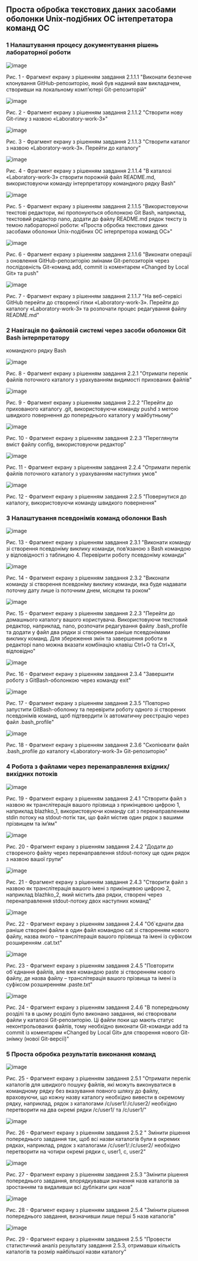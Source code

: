 ## Проста обробка текстових даних засобами оболонки Unix-подібних OC інтепретатора команд OC

### 1 Налаштування процесу документування рішень лабораторної роботи 

![image](https://user-images.githubusercontent.com/127392217/227029100-20130ff0-b9e1-493d-ab2b-5b22cca8da01.jpg)

Рис. 1 - Фрагмент екрану з рішенням завдання 2.1.1.1 "Виконати безпечне клонування GitHub-репозиторію, який був наданий вам викладачем, створивши на локальному комп’ютері Git-репозиторій"

![image](https://user-images.githubusercontent.com/127392217/227029402-11cc73da-1ab7-4a12-8f1b-bacd5deb34ee.jpg)

Рис. 2 - Фрагмент екрану з рішенням завдання 2.1.1.2 "Створити нову Git-гілку з назвою «Laboratory-work-3»"

![image](https://user-images.githubusercontent.com/127392217/227029763-44eb7a31-b6e9-4110-87ec-e96c6ac6b801.jpg)

Рис. 3 - Фрагмент екрану з рішенням завдання 2.1.1.3 "Створити каталог з назвою «Laboratory-work-3». Перейти до каталогу"

![image](https://user-images.githubusercontent.com/127392217/227029986-cab1b574-7ecf-44c7-9812-a1944def3176.jpg)

Рис. 4 - Фрагмент екрану з рішенням завдання 2.1.1.4 "В каталозі «Laboratory-work-3» створити порожній файл README.md, використовуючи команду інтерпретатору командного рядку Bash"

![image](https://user-images.githubusercontent.com/127392217/227030142-a36d8690-b08f-4cd8-9b94-cf1fb2b05b5a.jpg)

Рис. 5 - Фрагмент екрану з рішенням завдання 2.1.1.5 "Використовуючи текстові редактори, які пропонуються оболонкою Git Bash, наприклад, текстовий редактор nano, додати до файлу README.md рядок тексту із темою лабораторної роботи: «Проста обробка текстових даних засобами оболонки Unix-подібних ОС інтерпретора команд ОС»"

![image](https://user-images.githubusercontent.com/127392217/227030344-e41c554d-4f08-4ecc-a708-899524713e2c.jpg)

Рис. 6 - Фрагмент екрану з рішенням завдання 2.1.1.6 "Виконати операції з оновлення GitHub-репозиторію змінами Git-репозиторія через послідовність Git-команд add, commit із коментарем «Changed by Local Git» та push"

![image](https://user-images.githubusercontent.com/127392217/227030457-30f80a9c-fa77-488d-948b-c27d983add7d.jpg)

Рис. 7 - Фрагмент екрану з рішенням завдання 2.1.1.7 "На веб-сервісі GitHub перейти до створеної гілки «Laboratory-work-3». Перейти до каталогу «Laboratory-work-3» та розпочати процес редагування файлу README.md"

### 2 Навігація по файловій системі через засоби оболонки Git Bash інтерпретатору
командного рядку Bash

![image](https://user-images.githubusercontent.com/127392217/227034177-9b086b3e-68e5-49f1-99c1-3606b5af19ab.jpg)

Рис. 8 - Фрагмент екрану з рішенням завдання 2.2.1 "Отримати перелік файлів поточного каталогу з урахуванням видимості прихованих файлів"

![image](https://user-images.githubusercontent.com/127392217/227034203-e1a8c454-bb06-46b4-a8a7-f70fcc46bf07.jpg)

Рис. 9 - Фрагмент екрану з рішенням завдання 2.2.2 "Перейти до прихованого каталогу .git, використовуючи команду pushd з метою швидкого повернення до попереднього каталогу у майбутньому"

![image](https://user-images.githubusercontent.com/127392217/227034228-7b9ceda2-1804-493a-81d3-c0ae1694dc07.jpg)

Рис. 10 - Фрагмент екрану з рішенням завдання 2.2.3 "Переглянути вміст файлу config, використовуючи редактор"

![image](https://user-images.githubusercontent.com/127392217/227034254-2cd40ba4-2e75-4c30-ae4f-cbf8aad7467b.jpg)

Рис. 11 - Фрагмент екрану з рішенням завдання 2.2.4 "Отримати перелік файлів поточного каталогу з урахуванням наступних умов"

![image](https://user-images.githubusercontent.com/127392217/227034274-6854435d-b74d-47c1-8162-76a4e0977df6.jpg)

Рис. 12 - Фрагмент екрану з рішенням завдання 2.2.5 "Повернутися до каталогу, використовуючи команду швидкого повернення"

### 3 Налаштування псевдонімів команд оболонки Bash

![image](https://user-images.githubusercontent.com/127392217/227043030-b562572f-2760-484c-822d-b7ee1ac3ac05.jpg)

Рис. 13 - Фрагмент екрану з рішенням завдання 2.3.1 "Виконати команду зі створення псевдоніму виклику команди, пов’язаною з Bash командою у відповідності з таблицею 4. Перевірити роботу псевдоніму команди"

![image](https://user-images.githubusercontent.com/127392217/227138168-88cce984-6c60-418e-afa7-06161180644e.jpg)

Рис. 14 - Фрагмент екрану з рішенням завдання 2.3.2 "Виконати команду зі створення псевдоніму виклику команди, яка буде надавати  поточну дату лише із поточним днем, місяцем та роком"

![image](https://user-images.githubusercontent.com/127392217/227043061-f5b76224-9f4a-4ed0-addc-9669b081d286.jpg)

Рис. 15 - Фрагмент екрану з рішенням завдання 2.2.3 "Перейти до домашнього каталогу вашого користувача. Використовуючи текстовий редактор, наприклад, nano, розпочати редагування файлу .bash_profile та додати у файл два рядки зі створеними раніше псевдонімами виклику команд. Для збереження змін та завершення роботи в редакторі nano можна вказати комбінацію клавіш Ctrl+O та Ctrl+X, відповідно"

![image](https://user-images.githubusercontent.com/127392217/227043069-2d128745-6882-4531-9301-55eb4dc29607.jpg)

Рис. 16 - Фрагмент екрану з рішенням завдання 2.3.4 "Завершити роботу з GitBash-оболонкою через команду exit"

![image](https://user-images.githubusercontent.com/127392217/227043079-99514b2e-6d0a-493e-98b7-eefcc234e79d.jpg)

Рис. 17 - Фрагмент екрану з рішенням завдання 2.3.5 "Повторно запустити GitBash-оболонку та перевірити роботу одного зі створених псевдонімів команд, щоб підтвердити їх автоматичну реєстрацію через файл .bash_profile"

![image](https://user-images.githubusercontent.com/127392217/227144021-59030d53-870b-4939-8d1d-a5b9a90b22c2.jpg)

Рис. 18 - Фрагмент екрану з рішенням завдання 2.3.6 "Скопіювати файл .bash_profile до каталогу «Laboratory-work-3» Git-репозиторію"

### 4 Робота з файлами через перенаправлення вхідних/вихідних потоків

![image](https://user-images.githubusercontent.com/127392217/227052936-1504ebb2-8982-4f2b-b5be-2db8a23f22cb.jpg)

Рис. 19 - Фрагмент екрану з рішенням завдання 2.4.1 "Створити файл з назвою як транслітерація вашого прізвища з прикінцевою  цифрою 1, наприклад blazhko_1, використовуючи команду cat з перенаправленням stdin потоку на stdout-потік так, що файл містив один рядок з вашими прізвищем та ім’ям"

![image](https://user-images.githubusercontent.com/127392217/227052974-f1b203d3-9614-4759-af69-1fa4342e831a.jpg)

Рис. 20 - Фрагмент екрану з рішенням завдання 2.4.2 "Додати до створеного файлу через перенаправлення stdout-потоку ще один  рядок з назвою вашої групи"

![image](https://user-images.githubusercontent.com/127392217/227052987-8afd29ae-c413-414e-b965-f3095e7198c8.jpg)

Рис. 21 - Фрагмент екрану з рішенням завдання 2.4.3 "Створити файл з назвою як транслітерація вашого імені з прикінцевою цифрою  2, наприклад blazhko_2, який містить два рядки, створені через перенаправлення stdout-потоку  двох наступних команд"

![image](https://user-images.githubusercontent.com/127392217/227052992-03ae4b50-3849-4850-b1d7-6355f6fe6f00.jpg)

Рис. 22 - Фрагмент екрану з рішенням завдання 2.4.4 "Об`єднати два раніше створені файли в один файл командою cat зі створенням нового файлу, назва якого – транслітерація вашого прізвища та імені із суфіксом розширенням .cat.txt"

![image](https://user-images.githubusercontent.com/127392217/227052998-7606893b-519c-4b75-be45-2dcb112fc773.jpg)

Рис. 23 - Фрагмент екрану з рішенням завдання 2.4.5 "Повторити об`єднання файлів, але вже командою paste зі створенням нового  файлу, де назва файлу – транслітерація вашого прізвища та імені із суфіксом розширенням .paste.txt"

![image](https://user-images.githubusercontent.com/127392217/227053007-39e60423-9b06-4d18-91fa-54eb27bc0f6f.jpg)

Рис. 24 - Фрагмент екрану з рішенням завдання 2.4.6 "В попередньому розділі та в цьому розділі було виконано завдання, які створювали файли у каталозі Git-репозиторію. Ці файли поки що мають статус неконтрольованих файлів, тому необхідно виконати Git-команди add та commit із коментарем «Changed by Local Git» для створення нового Git-знімку (нової Git-версії)"

### 5 Проста обробка результатів виконання команд

![image](https://user-images.githubusercontent.com/127392217/228691798-c0907973-9cfd-4a89-999b-6fb3d6502764.jpg)

Рис. 25 - Фрагмент екрану з рішенням завдання 2.5.1 "Отримати перелік каталогів для швидкого пошуку файлів, які можуть  виконуватися в командному рядку без вказування повного шляху до файлу, враховуючи, що  кожну назву каталогу необхідно вивести в окремому рядку, наприклад, рядок з каталогами /c/user1/:/c/user2/ необхідно перетворити на два окремі рядки /c/user1/ та /c/user1/"

![image](https://user-images.githubusercontent.com/127392217/228691821-ea0c39cb-f5a6-4b85-804e-9bebd69aefb9.jpg)

Рис. 26 - Фрагмент екрану з рішенням завдання 2.5.2 " Змінити рішення попереднього завдання так, щоб всі назви каталогів були в  окремих рядках, наприклад, рядок з каталогами /c/user1/:/c/user2/ необхідно перетворити на  чотири окремі рядки c, user1, c, user2"

![image](https://user-images.githubusercontent.com/127392217/228691862-362a1a8d-d7db-4645-88db-88f57735ebce.jpg)

Рис. 27 - Фрагмент екрану з рішенням завдання 2.5.3 "Змінити рішення попереднього завдання, впорядкувавши значення назв  каталогів за зростанням та видаливши всі дублікати цих назв"

![image](https://user-images.githubusercontent.com/127392217/228691889-02b3f6fe-88b1-4bda-8829-ea75345bf045.jpg)

Рис. 28 - Фрагмент екрану з рішенням завдання 2.5.4 "Змінити рішення попереднього завдання, визначивши лише перші 5 назв  каталогів"

![image](https://user-images.githubusercontent.com/127392217/228691886-96f31237-dce8-4efe-a2dc-a9cf5750abe8.jpg)

Рис. 29 - Фрагмент екрану з рішенням завдання 2.5.5 "Провести статистичний аналіз результату завдання 2.5.3, отримавши кількість  каталогів та розмір найбільшої назви каталогу"
